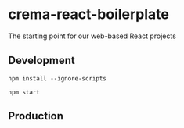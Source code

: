 # crema-react-boilerplate
The starting point for our web-based React projects

## Development
```
npm install --ignore-scripts
```
```
npm start
```

## Production
